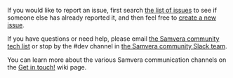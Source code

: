 If you would like to report an issue, first search [the list of issues](https://github.com/samvera/samvera-circleci-orb/issues/) to see if someone else has already reported it, and then feel free to [create a new issue](https://github.com/samvera/samvera-circleci-orb/issues/new).

If you have questions or need help, please email [the Samvera community tech list](https://groups.google.com/forum/#!forum/samvera-tech) or stop by the #dev channel in [the Samvera community Slack team](https://wiki.lyrasis.org/pages/viewpage.action?pageId=87460391#Getintouch!-Slack).

You can learn more about the various Samvera communication channels on the [Get in touch!](https://wiki.lyrasis.org/pages/viewpage.action?pageId=87460391) wiki page.

